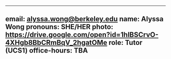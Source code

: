 
---
email: alyssa.wong@berkeley.edu
name: Alyssa Wong
pronouns: SHE/HER
photo: https://drive.google.com/open?id=1hlBSCrvO-4XHgb8BbCRmBqV_2hgatOMe
role: Tutor (UCS1)
office-hours: TBA
---
